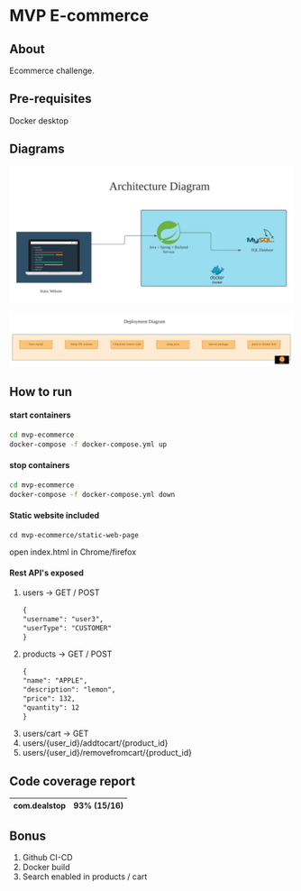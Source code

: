 # MVP E-commerce



## About

Ecommerce challenge.



## Pre-requisites

Docker desktop

## Diagrams

![architecture](./architecture.jpeg)

![deployment](./deployment.jpeg)

## How to run

#### start containers

```bash
cd mvp-ecommerce
docker-compose -f docker-compose.yml up
```

#### stop containers

```bash
cd mvp-ecommerce
docker-compose -f docker-compose.yml down
```

#### Static website included
```
cd mvp-ecommerce/static-web-page
```
open index.html in Chrome/firefox

#### Rest API's exposed

1. users -> GET / POST
    ```
   {
   	"username": "user3",
   	"userType": "CUSTOMER"
   }
   ```
2. products -> GET / POST
    ```
   {
   	"name": "APPLE",
   	"description": "lemon",
   	"price": 132,
   	"quantity": 12
   }
   ```
3. users/cart -> GET
4. users/{user_id}/addtocart/{product_id}
5. users/{user_id}/removefromcart/{product_id}

## Code coverage report

| com.dealstop | 93% (15/16) |
| ------------- | ----------- |


## Bonus
1. Github CI-CD
2. Docker build
3. Search enabled in products / cart
